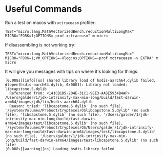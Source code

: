 # Useful Commands

Run a test on macos with `xctraceasm` profiler:
```shell
TEST="micro:lang.MathVectorizedBench.reductionMultiLongMax" MICRO="FORK=1;OPTIONS=-prof xctraceasm" m micro
```

If disassembling is not working try:
```shell
TEST="micro:lang.MathVectorizedBench.reductionMultiLongMax" MICRO="FORK=1;VM_OPTIONS=-Xlog:os;OPTIONS=-prof xctraceasm -v EXTRA" m micro
```

It will give you messages with tips on where it's looking for things:
```shell
[0.008s][info][os] shared library load of hsdis-aarch64.dylib failed, dlopen(hsdis-aarch64.dylib, 0x0001): Library not loaded: libcapstone.5.dylib
  Referenced from: <141CB1D5-204E-31C1-9EE3-AABE5934B4AF> /Users/galder/1/jdk-intrinsify-max-min-long/build/fast-darwin-arm64/images/jdk/lib/hsdis-aarch64.dylib
  Reason: tried: 'libcapstone.5.dylib' (no such file), '/System/Volumes/Preboot/Cryptexes/OSlibcapstone.5.dylib' (no such file), 'libcapstone.5.dylib' (no such file), '/Users/galder/1/jdk-intrinsify-max-min-long/build/fast-darwin-arm64/images/test/libcapstone.5.dylib' (no such file), '/System/Volumes/Preboot/Cryptexes/OS/Users/galder/1/jdk-intrinsify-max-min-long/build/fast-darwin-arm64/images/test/libcapstone.5.dylib' (no such file), '/Users/galder/1/jdk-intrinsify-max-min-long/build/fast-darwin-arm64/images/test/libcapstone.5.dylib' (no such file)
[0.008s][warning][os] Loading hsdis library failed
```
